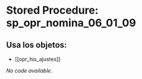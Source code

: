# Stored Procedure: sp_opr_nomina_06_01_09

## Usa los objetos:
- [[opr_his_ajustes]]

*No code available.*

